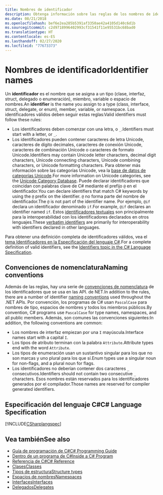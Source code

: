 ```yaml
---
title: Nombres de identificador
description: Obtenga información sobre las reglas de los nombres de identificador válidos en el lenguaje de programación C#.
ms.date: 08/21/2018
ms.openlocfilehash: bef6e2ea285b5391af3350ae42a4105d140c6d1b
ms.sourcegitcommit: c2d9718996402993cf31541f11e95531bc68bad0
ms.translationtype: HT
ms.contentlocale: es-ES
ms.lasthandoff: 02/27/2020
ms.locfileid: "77673373"
---
```

# <a name="identifier-names"></a><span data-ttu-id="64a39-103">Nombres de identificador</span><span class="sxs-lookup"><span data-stu-id="64a39-103">Identifier names</span></span>

<span data-ttu-id="64a39-104">Un **identificador** es el nombre que se asigna a un tipo (clase, interfaz, struct, delegado o enumeración), miembro, variable o espacio de nombres.</span><span class="sxs-lookup"><span data-stu-id="64a39-104">An **identifier** is the name you assign to a type (class, interface, struct, delegate, or enum), member, variable, or namespace.</span></span> <span data-ttu-id="64a39-105">Los identificadores válidos deben seguir estas reglas:</span><span class="sxs-lookup"><span data-stu-id="64a39-105">Valid identifiers must follow these rules:</span></span>

- <span data-ttu-id="64a39-106">Los identificadores deben comenzar con una letra, o `_`.</span><span class="sxs-lookup"><span data-stu-id="64a39-106">Identifiers must start with a letter, or `_`.</span></span>
- <span data-ttu-id="64a39-107">Los identificadores pueden contener caracteres de letra Unicode, caracteres de dígito decimales, caracteres de conexión Unicode, caracteres de combinación Unicode o caracteres de formato Unicode.</span><span class="sxs-lookup"><span data-stu-id="64a39-107">Identifiers may contain Unicode letter characters, decimal digit characters, Unicode connecting characters, Unicode combining characters, or Unicode formatting characters.</span></span> <span data-ttu-id="64a39-108">Para obtener más información sobre las categorías Unicode, vea la [base de datos de categorías Unicode](https://www.unicode.org/reports/tr44/).</span><span class="sxs-lookup"><span data-stu-id="64a39-108">For more information on Unicode categories, see the [Unicode Category Database](https://www.unicode.org/reports/tr44/).</span></span>
<span data-ttu-id="64a39-109">Puede declarar identificadores que coincidan con palabras clave de C# mediante el prefijo `@` en el identificador.</span><span class="sxs-lookup"><span data-stu-id="64a39-109">You can declare identifiers that match C# keywords by using the `@` prefix on the identifier.</span></span> <span data-ttu-id="64a39-110">`@` no forma parte del nombre de identificador.</span><span class="sxs-lookup"><span data-stu-id="64a39-110">The `@` is not part of the identifier name.</span></span> <span data-ttu-id="64a39-111">Por ejemplo, `@if` declara un identificador denominado `if`.</span><span class="sxs-lookup"><span data-stu-id="64a39-111">For example, `@if` declares an identifier named `if`.</span></span> <span data-ttu-id="64a39-112">Estos [identificadores textuales](../../language-reference/tokens/verbatim.md) son principalmente para la interoperabilidad con los identificadores declarados en otros lenguajes.</span><span class="sxs-lookup"><span data-stu-id="64a39-112">These [verbatim identifiers](../../language-reference/tokens/verbatim.md) are primarily for interoperability with identifiers declared in other languages.</span></span>

<span data-ttu-id="64a39-113">Para obtener una definición completa de identificadores válidos, vea el [tema Identificadores en la Especificación del lenguaje C#](../../../../_csharplang/spec/lexical-structure.md#identifiers).</span><span class="sxs-lookup"><span data-stu-id="64a39-113">For a complete definition of valid identifiers, see the [Identifiers topic in the C# Language Specification](../../../../_csharplang/spec/lexical-structure.md#identifiers).</span></span>

## <a name="naming-conventions"></a><span data-ttu-id="64a39-114">Convenciones de nomenclatura</span><span class="sxs-lookup"><span data-stu-id="64a39-114">Naming conventions</span></span>

<span data-ttu-id="64a39-115">Además de las reglas, hay una serie de [convenciones de nomenclatura](../../../standard/design-guidelines/naming-guidelines.md) de los identificadores que se usa en las API. de NET.</span><span class="sxs-lookup"><span data-stu-id="64a39-115">In addition to the rules, there are a number of identifier [naming conventions](../../../standard/design-guidelines/naming-guidelines.md) used throughout the .NET APIs.</span></span> <span data-ttu-id="64a39-116">Por convención, los programas de C# usan `PascalCase` para nombres de tipo, espacios de nombres y todos los miembros públicos.</span><span class="sxs-lookup"><span data-stu-id="64a39-116">By convention, C# programs use `PascalCase` for type names, namespaces, and all public members.</span></span> <span data-ttu-id="64a39-117">Además, son comunes las convenciones siguientes:</span><span class="sxs-lookup"><span data-stu-id="64a39-117">In addition, the following conventions are common:</span></span>

- <span data-ttu-id="64a39-118">Los nombres de interfaz empiezan por una `I` mayúscula.</span><span class="sxs-lookup"><span data-stu-id="64a39-118">Interface names start with a capital `I`.</span></span>
- <span data-ttu-id="64a39-119">Los tipos de atributo terminan con la palabra `Attribute`.</span><span class="sxs-lookup"><span data-stu-id="64a39-119">Attribute types end with the word `Attribute`.</span></span>
- <span data-ttu-id="64a39-120">Los tipos de enumeración usan un sustantivo singular para los que no son marcas y uno plural para los que sí.</span><span class="sxs-lookup"><span data-stu-id="64a39-120">Enum types use a singular noun for non-flags, and a plural noun for flags.</span></span>
- <span data-ttu-id="64a39-121">Los identificadores no deberían contener dos caracteres `_` consecutivos.</span><span class="sxs-lookup"><span data-stu-id="64a39-121">Identifiers should not contain two consecutive `_` characters.</span></span> <span data-ttu-id="64a39-122">Esos nombres están reservados para los identificadores generados por el compilador.</span><span class="sxs-lookup"><span data-stu-id="64a39-122">Those names are reserved for compiler generated identifiers.</span></span>

## <a name="c-language-specification"></a><span data-ttu-id="64a39-123">Especificación del lenguaje C#</span><span class="sxs-lookup"><span data-stu-id="64a39-123">C# Language Specification</span></span>

[!INCLUDE[CSharplangspec](~/includes/csharplangspec-md.md)]  
  
## <a name="see-also"></a><span data-ttu-id="64a39-124">Vea también</span><span class="sxs-lookup"><span data-stu-id="64a39-124">See also</span></span>

- [<span data-ttu-id="64a39-125">Guía de programación de C#</span><span class="sxs-lookup"><span data-stu-id="64a39-125">C# Programming Guide</span></span>](../index.md)
- [<span data-ttu-id="64a39-126">Dentro de un programa de C#</span><span class="sxs-lookup"><span data-stu-id="64a39-126">Inside a C# Program</span></span>](./index.md)
- [<span data-ttu-id="64a39-127">Referencia de C#</span><span class="sxs-lookup"><span data-stu-id="64a39-127">C# Reference</span></span>](../../language-reference/index.md)
- [<span data-ttu-id="64a39-128">Clases</span><span class="sxs-lookup"><span data-stu-id="64a39-128">Classes</span></span>](../classes-and-structs/classes.md)
- [<span data-ttu-id="64a39-129">Tipos de estructura</span><span class="sxs-lookup"><span data-stu-id="64a39-129">Structure types</span></span>](../../language-reference/builtin-types/struct.md)
- [<span data-ttu-id="64a39-130">Espacios de nombres</span><span class="sxs-lookup"><span data-stu-id="64a39-130">Namespaces</span></span>](../namespaces/index.md)
- [<span data-ttu-id="64a39-131">Interfaces</span><span class="sxs-lookup"><span data-stu-id="64a39-131">Interfaces</span></span>](../interfaces/index.md)
- [<span data-ttu-id="64a39-132">Delegados</span><span class="sxs-lookup"><span data-stu-id="64a39-132">Delegates</span></span>](../delegates/index.md)
